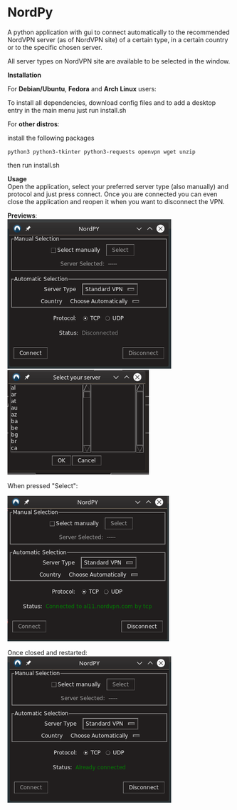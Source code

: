 # NordPy
A python application with gui to connect automatically to the recommended NordVPN server (as of NordVPN site) of a certain type, in a certain country or to the specific chosen server.

All server types on NordVPN site are available to be selected in the window.

**Installation**

For <b>Debian/Ubuntu</b>, <b>Fedora</b> and <b>Arch Linux</b> users:

To install all dependencies, download config files and to add a desktop entry in the main menu just run install.sh

For <b>other distros</b>:

install the following packages
```
python3 python3-tkinter python3-requests openvpn wget unzip
```
then run install.sh

**Usage**  
Open the application, select your preferred server type (also manually) and protocol and just press connect. Once you are connected you can even close the application and reopen it when you want to disconnect the VPN.

**Previews**:  
![Alt text](media/screenshots/screen01.png?raw=true "Preview")  
![Alt text](media/screenshots/screen03.png?raw=true "Preview")

When pressed "Select":


![Alt text](media/screenshots/screen02.png?raw=true "Preview")

Once closed and restarted:  
![Alt text](media/screenshots/screen04.png?raw=true "Preview")
